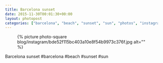 ```yaml
---
title: Barcelona sunset
date: 2015-11-30T00:01:30+00:00
layout: photopost
categories: ["barcelona", "beach", "sunset", "sun", "photos", "instagram"]
---
```


<figure class="photo photo--square">
  {% picture photo-square blog/instagram/bde52f115bc403a10e8f54b9973c376f.jpg alt="" %}
</figure>

Barcelona sunset
#barcelona #beach #sunset #sun
